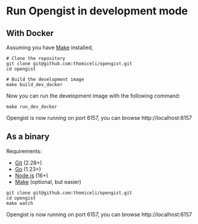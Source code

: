 # Run Opengist in development mode

## With Docker

Assuming you have [Make](https://linux.die.net/man/1/make) installed,

```shell
# Clone the repository
git clone git@github.com:thomiceli/opengist.git
cd opengist

# Build the development image
make build_dev_docker
```

Now you can run the development image with the following command:

```shell
make run_dev_docker
```

Opengist is now running on port 6157, you can browse http://localhost:6157

## As a binary

Requirements:
* [Git](https://git-scm.com/downloads) (2.28+)
* [Go](https://go.dev/doc/install) (1.23+)
* [Node.js](https://nodejs.org/en/download/) (16+)
* [Make](https://linux.die.net/man/1/make) (optional, but easier)

```shell
git clone git@github.com:thomiceli/opengist.git
cd opengist
make watch
```

Opengist is now running on port 6157, you can browse http://localhost:6157
